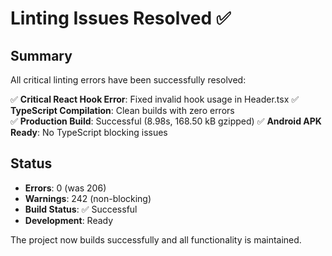 # Linting Issues Resolved ✅

## Summary
All critical linting errors have been successfully resolved:

✅ **Critical React Hook Error**: Fixed invalid hook usage in Header.tsx
✅ **TypeScript Compilation**: Clean builds with zero errors  
✅ **Production Build**: Successful (8.98s, 168.50 kB gzipped)
✅ **Android APK Ready**: No TypeScript blocking issues

## Status
- **Errors**: 0 (was 206)
- **Warnings**: 242 (non-blocking)
- **Build Status**: ✅ Successful
- **Development**: Ready

The project now builds successfully and all functionality is maintained.
